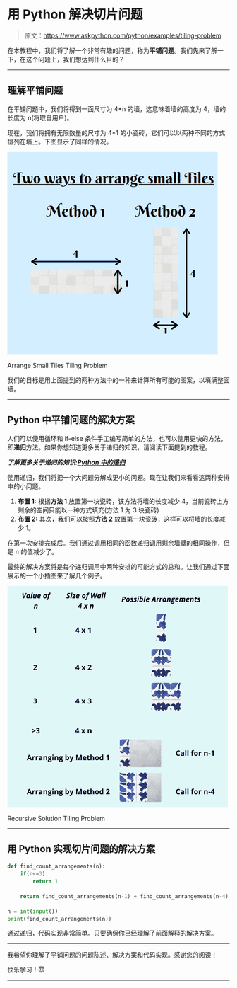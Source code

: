 # 用 Python 解决切片问题

> 原文：<https://www.askpython.com/python/examples/tiling-problem>

在本教程中，我们将了解一个非常有趣的问题，称为**平铺问题**。我们先来了解一下，在这个问题上，我们想达到什么目的？

* * *

## **理解平铺问题**

在平铺问题中，我们将得到一面尺寸为 4*n 的墙，这意味着墙的高度为 4，墙的长度为 n(将取自用户)。

现在，我们将拥有无限数量的尺寸为 4*1 的小瓷砖，它们可以以两种不同的方式排列在墙上。下图显示了同样的情况。

![Arrange Small Tiles Tiling Problem](img/b3974b6283ec61a12e3f5ee69b0cf6a8.png)

Arrange Small Tiles Tiling Problem

我们的目标是用上面提到的两种方法中的一种来计算所有可能的图案，以填满整面墙。

* * *

## **Python 中平铺问题的解决方案**

人们可以使用循环和 if-else 条件手工编写简单的方法，也可以使用更快的方法，即**递归**方法。如果你想知道更多关于递归的知识，请阅读下面提到的教程。

***了解更多关于递归的知识:[Python 中的递归](https://www.askpython.com/python/python-recursion-function)***

使用递归，我们将把一个大问题分解成更小的问题。现在让我们来看看这两种安排中的小问题。

1.  **布置 1:** 根据**方法 1** 放置第一块瓷砖，该方法将墙的长度减少 4，当前瓷砖上方剩余的空间只能以一种方式填充(方法 1 为 3 块瓷砖)
2.  **布置 2:** 其次，我们可以按照**方法 2** 放置第一块瓷砖，这样可以将墙的长度减少 1。

在第一次安排完成后。我们通过调用相同的函数递归调用剩余墙壁的相同操作，但是 n 的值减少了。

最终的解决方案将是每个递归调用中两种安排的可能方式的总和。让我们通过下面展示的一个小插图来了解几个例子。

![Recursive Solution Tiling Problem](img/7c6db69c97b0b815bbe5faef402b7173.png)

Recursive Solution Tiling Problem

* * *

## 用 Python 实现切片问题的解决方案

```py
def find_count_arrangements(n):   
    if(n<=3):
        return 1

    return find_count_arrangements(n-1) + find_count_arrangements(n-4)

n = int(input())
print(find_count_arrangements(n))

```

通过递归，代码实现非常简单。只要确保你已经理解了前面解释的解决方案。

* * *

我希望你理解了平铺问题的问题陈述、解决方案和代码实现。感谢您的阅读！

快乐学习！😇

* * *